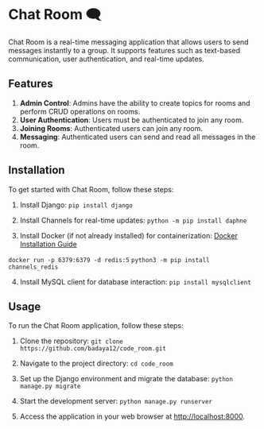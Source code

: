 # Chat Room 🗨️

Chat Room is a real-time messaging application that allows users to send messages instantly to a group. It supports features such as text-based communication, user authentication, and real-time updates.

## Features

1. **Admin Control**: Admins have the ability to create topics for rooms and perform CRUD operations on rooms.
2. **User Authentication**: Users must be authenticated to join any room.
3. **Joining Rooms**: Authenticated users can join any room.
4. **Messaging**: Authenticated users can send and read all messages in the room.

## Installation

To get started with Chat Room, follow these steps:

1. Install Django:
```pip install django```

2. Install Channels for real-time updates:
```python -m pip install daphne```

3. Install Docker (if not already installed) for containerization:
[Docker Installation Guide](https://docs.docker.com/get-docker/)

```docker run -p 6379:6379 -d redis:5```
```python3 -m pip install channels_redis```

4. Install MySQL client for database interaction:
```pip install mysqlclient```



## Usage

To run the Chat Room application, follow these steps:

1. Clone the repository:
```git clone https://github.com/badaya12/code_room.git```


2. Navigate to the project directory:
```cd code_room```

3. Set up the Django environment and migrate the database:
```python manage.py migrate```

4. Start the development server:
```python manage.py runserver```

5. Access the application in your web browser at [http://localhost:8000](http://localhost:8000).
